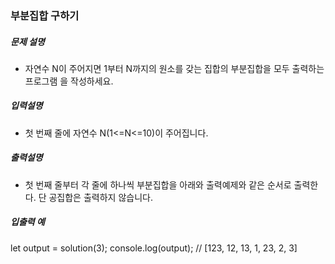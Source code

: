 ### 부분집합 구하기

##### 문제 설명

- 자연수 N이 주어지면 1부터 N까지의 원소를 갖는 집합의 부분집합을 모두 출력하는 프로그램 을 작성하세요.

##### 입력설명

- 첫 번째 줄에 자연수 N(1<=N<=10)이 주어집니다.

##### 출력설명

- 첫 번째 줄부터 각 줄에 하나씩 부분집합을 아래와 출력예제와 같은 순서로 출력한다. 단 공집합은 출력하지 않습니다.

##### 입출력 예

let output = solution(3);
console.log(output); // [123, 12, 13, 1, 23, 2, 3]
